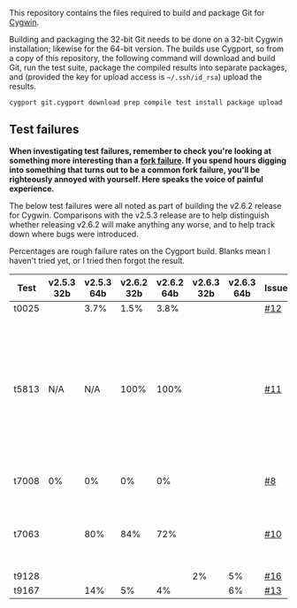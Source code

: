 This repository contains the files required to build and package Git for [Cygwin][].

Building and packaging the 32-bit Git needs to be done on a 32-bit Cygwin installation; likewise for the 64-bit version.  The builds use Cygport, so from a copy of this repository, the following command will download and build Git, run the test suite, package the compiled results into separate packages, and (provided the key for upload access is `~/.ssh/id_rsa`) upload the results.

    cygport git.cygport download prep compile test install package upload

## Test failures

**When investigating test failures, remember to check you're looking at something more interesting than a [fork failure][].  If you spend hours digging into something that turns out to be a common fork failure, you'll be righteously annoyed with yourself.  Here speaks the voice of painful experience.**

The below test failures were all noted as part of building the v2.6.2 release for Cygwin.  Comparisons with the v2.5.3 release are to help distinguish whether releasing v2.6.2 will make anything any worse, and to help track down where bugs were introduced.

Percentages are rough failure rates on the Cygport build.  Blanks mean I haven't tried yet, or I tried then forgot the result.

Test  | v2.5.3 32b | v2.5.3 64b | v2.6.2 32b | v2.6.2 64b | v2.6.3 32b | v2.6.3 64b | Issue   | Notes
------|------------|------------|------------|------------|------------|------------|---------|-------
t0025 |            | 3.7%       | 1.5%       | 3.8%       |            |            | [#12][] |
t5813 | N/A        | N/A        | 100%       | 100%       |            |            | [#11][] | Failing since it was first added.  Fixed in the upstream "pu" branch, with that fix also patched in here.
t7008 | 0%         | 0%         | 0%         | 0%         |            |            | [#8][]  | Should be failing!
t7063 |            | 80%        | 84%        | 72%        |            |            | [#10][] | Failing tests are disabled in the Cygport file
t9128 |            |            |            |            | 2%         | 5%         | [#16][] |
t9167 |            | 14%        | 5%         | 4%         |            | 6%         | [#13][] |

[Cygwin]: http://www.cygwin.com
[fork failure]: https://cygwin.com/faq.html#faq.using.fixing-fork-failures
[#8]: https://github.com/me-and/Cygwin-Git/issues/8
[#10]: https://github.com/me-and/Cygwin-Git/issues/10
[#11]: https://github.com/me-and/Cygwin-Git/issues/11
[#12]: https://github.com/me-and/Cygwin-Git/issues/12
[#13]: https://github.com/me-and/Cygwin-Git/issues/13
[#16]: https://github.com/me-and/Cygwin-Git/issues/16
